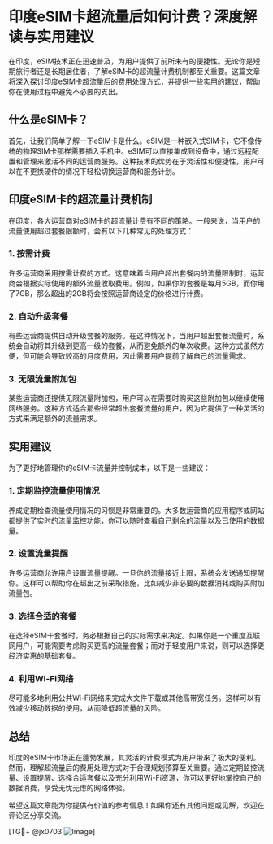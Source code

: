 # 印度eSIM卡超流量后如何计费？深度解读与实用建议

在印度，eSIM技术正在迅速普及，为用户提供了前所未有的便捷性。无论你是短期旅行者还是长期居住者，了解eSIM卡的超流量计费机制都至关重要。这篇文章将深入探讨印度eSIM卡超流量后的费用处理方式，并提供一些实用的建议，帮助你在使用过程中避免不必要的支出。

## 什么是eSIM卡？

首先，让我们简单了解一下eSIM卡是什么。eSIM是一种嵌入式SIM卡，它不像传统的物理SIM卡那样需要插入手机中。eSIM可以直接集成到设备中，通过远程配置和管理来激活不同的运营商服务。这种技术的优势在于灵活性和便捷性，用户可以在不更换硬件的情况下轻松切换运营商和服务计划。

## 印度eSIM卡的超流量计费机制

在印度，各大运营商对eSIM卡的超流量计费有不同的策略。一般来说，当用户的流量使用超过套餐限额时，会有以下几种常见的处理方式：

### 1. **按需计费**
许多运营商采用按需计费的方式。这意味着当用户超出套餐内的流量限制时，运营商会根据实际使用的额外流量收取费用。例如，如果你的套餐是每月5GB，而你用了7GB，那么超出的2GB将会按照运营商设定的价格进行计费。

### 2. **自动升级套餐**
有些运营商提供自动升级套餐的服务。在这种情况下，当用户超出套餐流量时，系统会自动将其升级到更高一级的套餐，从而避免额外的单次收费。这种方式虽然方便，但可能会导致较高的月度费用，因此需要用户提前了解自己的流量需求。

### 3. **无限流量附加包**
某些运营商还提供无限流量附加包，用户可以在需要时购买这些附加包以继续使用网络服务。这种方式适合那些经常超出套餐流量的用户，因为它提供了一种灵活的方式来满足额外的流量需求。

## 实用建议

为了更好地管理你的eSIM卡流量并控制成本，以下是一些建议：

### 1. **定期监控流量使用情况**
养成定期检查流量使用情况的习惯是非常重要的。大多数运营商的应用程序或网站都提供了实时的流量监控功能，你可以随时查看自己剩余的流量以及已使用的数据量。

### 2. **设置流量提醒**
许多运营商允许用户设置流量提醒。一旦你的流量接近上限，系统会发送通知提醒你。这样可以帮助你在超出之前采取措施，比如减少非必要的数据消耗或购买附加流量包。

### 3. **选择合适的套餐**
在选择eSIM卡套餐时，务必根据自己的实际需求来决定。如果你是一个重度互联网用户，可能需要考虑购买更高的流量套餐；而对于轻度用户来说，则可以选择更经济实惠的基础套餐。

### 4. **利用Wi-Fi网络**
尽可能多地利用公共Wi-Fi网络来完成大文件下载或其他高带宽任务。这样可以有效减少移动数据的使用，从而降低超流量的风险。

## 总结

印度的eSIM卡市场正在蓬勃发展，其灵活的计费模式为用户带来了极大的便利。然而，理解超流量后的费用处理方式对于合理规划预算至关重要。通过定期监控流量、设置提醒、选择合适套餐以及充分利用Wi-Fi资源，你可以更好地掌控自己的数据消费，享受无忧无虑的网络体验。

希望这篇文章能为你提供有价值的参考信息！如果你还有其他问题或见解，欢迎在评论区分享交流。

[TG💪+ @jx0703 ![Image](https://github.com/user-attachments/assets/dbca1d08-cadb-493c-b0ec-ad6f7a83f270)]